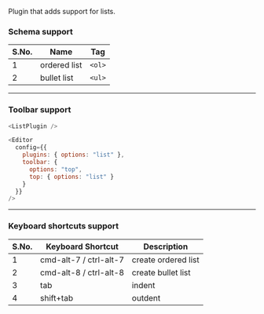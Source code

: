 Plugin that adds support for lists.

### Schema support

| S.No. | Name         | Tag    |
| ----- | ------------ | ------ |
| 1     | ordered list | `<ol>` |
| 2     | bullet list  | `<ul>` |

---

### Toolbar support

```js
<ListPlugin />
```

```js static
<Editor
  config={{
    plugins: { options: "list" },
    toolbar: {
      options: "top",
      top: { options: "list" }
    }
  }}
/>
```

---

### Keyboard shortcuts support

| S.No. | Keyboard Shortcut      | Description         |
| ----- | ---------------------- | ------------------- |
| 1     | cmd-alt-7 / ctrl-alt-7 | create ordered list |
| 2     | cmd-alt-8 / ctrl-alt-8 | create bullet list  |
| 3     | tab                    | indent              |
| 4     | shift+tab              | outdent             |
